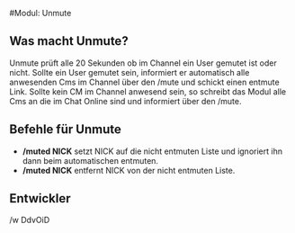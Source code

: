 #Modul: Unmute

## Was macht Unmute?
Unmute prüft alle 20 Sekunden ob im Channel ein User gemutet ist oder nicht.
Sollte ein User gemutet sein, informiert er automatisch alle anwesenden Cms im Channel über den /mute und schickt einen entmute Link.
Sollte kein CM im Channel anwesend sein, so schreibt das Modul alle Cms an die im Chat Online sind und informiert über den /mute.

## Befehle für Unmute
* **/muted NICK** setzt NICK auf die nicht entmuten Liste und ignoriert ihn dann beim automatischen entmuten.
* **/muted NICK** entfernt NICK von der nicht entmuten Liste.


## Entwickler
/w DdvOiD